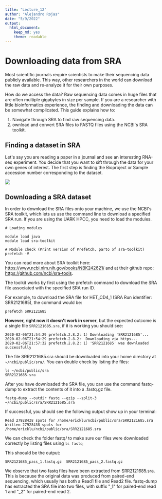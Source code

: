 ```yaml
---
title: "Lecture_12"
author: "Alejandro Rojas"
date: "5/9/2022"
output: 
  html_document: 
    keep_md: yes
    theme: readable
---
```


# Downloading data from SRA

Most scientific journals require scientists to make their sequencing data publicly available. This way, other researchers in the world can download the raw data and re-analyze it for their own purposes. 

How do we access the data? Raw sequencing data comes in huge files that are often multiple gigabytes in size per sample. If you are a researcher with little bioinformatics experience, the finding and downloading the data can be somewhat complicated. This guide explains how to:

1. Navigate through SRA to find raw sequencing data.
2. ownload and convert SRA files to FASTQ files using the NCBI's SRA toolkit.

## Finding a dataset in SRA

Let's say you are reading a paper in a journal and see an interesting RNA-seq experiment. You decide that you want to sift through the data for your own genes of interest. The first step is finding the Bioproject or Sample accession number corresponding to the dataset.

![][id1]

## Downloading a SRA dataset

In order to download the SRA files onto your machine, we use the NCBI's SRA toolkit, which lets us use the command line to download a specified SRA run. If you are using the UARK HPCC, you need to load the modules.

```
# Loading modules

module load java
module load sra-toolkit

# Module check (Print version of Prefetch, parto of sra-toolkit)
prefetch -V
```

You can read more about SRA toolkit here: https://www.ncbi.nlm.nih.gov/books/NBK242621/ and at their github repo: https://github.com/ncbi/sra-tools.

The toolkit works by first using the prefetch command to download the SRA file associated with the specified SRA run ID.

For example, to download the SRA file for HET_CD4_1 (SRA Run identifier: SRR2121685), the command would be: 

```
prefetch SRR2121685
```

__However, right now it doesn't work in server__, but the expected outcome is a single file `SRR2121685.sra`, if it is working you should see:

```
2020-02-06T21:54:29 prefetch.2.8.2: 1) Downloading 'SRR2121685'...
2020-02-06T21:54:29 prefetch.2.8.2:  Downloading via https...
2020-02-06T21:57:32 prefetch.2.8.2: 1) 'SRR2121685' was downloaded successfully

```

The file SRR2121685.sra should be downloaded into your home directory at `~/ncbi/public/sra/`. You can double check by listing the files:

```
ls ~/ncbi/public/sra
SRR2121685.sra

```

After you have downloaded the SRA file, you can use the command fastq-dump to extract the contents of it into a .fastq.gz file.

```
fastq-dump --outdir fastq --gzip --split-3  ~/ncbi/public/sra/SRR2121685.sra
```

If successful, you should see the following output show up in your terminal:

```
Read 27928438 spots for /home/ericklu/ncbi/public/sra/SRR2121685.sra
Written 27928438 spots for /home/ericklu/ncbi/public/sra/SRR2121685.sra
```

We can check the folder fastq/ to make sure our files were downloaded correctly by listing files using `ls fastq`


This shoould be the output:

```
SRR2121685_pass_1.fastq.gz  SRR2121685_pass_2.fastq.gz
```

We observe that two fastq files have been extracted from SRR2121685.sra. This is because the original data was produced from paired-end sequencing, which usually has both a Read1 file and Read2 file. fastq-dump has extracted the SRA file into two files, with suffix "_1" for paired-end read 1 and "_2" for paired-end read 2. 


[id1]: Images/Image1.jpeg
[id2]: Images/Step2.png
[id3]: Images/Step3.png
